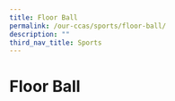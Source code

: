 ```yaml
---
title: Floor Ball
permalink: /our-ccas/sports/floor-ball/
description: ""
third_nav_title: Sports
---
```

# **Floor Ball**

